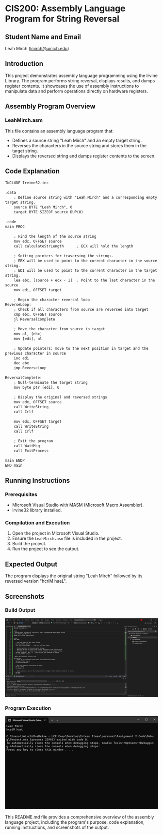 # CIS200: Assembly Language Program for String Reversal

## Student Name and Email
Leah Mirch (lmirch@umich.edu)

## Introduction
This project demonstrates assembly language programming using the Irvine Library. The program performs string reversal, displays results, and dumps register contents. It showcases the use of assembly instructions to manipulate data and perform operations directly on hardware registers.

## Assembly Program Overview
### LeahMirch.asm
This file contains an assembly language program that:
- Defines a source string "Leah Mirch" and an empty target string.
- Reverses the characters in the source string and stores them in the target string.
- Displays the reversed string and dumps register contents to the screen.

## Code Explanation
```assembly
INCLUDE Irvine32.inc

.data
    ; Define source string with "Leah Mirch" and a corresponding empty target string.
    source BYTE "Leah Mirch", 0
    target BYTE SIZEOF source DUP(0)

.code
main PROC

    ; Find the length of the source string
    mov edx, OFFSET source
    call calculateStrLength      ; ECX will hold the length

    ; Setting pointers for traversing the strings.
    ; EBX will be used to point to the current character in the source string.
    ; EDI will be used to point to the current character in the target string.
    lea ebx, [source + ecx - 1]  ; Point to the last character in the source
    mov edi, OFFSET target

    ; Begin the character reversal loop
ReverseLoop:
    ; Check if all characters from source are reversed into target
    cmp ebx, OFFSET source
    jl ReversalComplete

    ; Move the character from source to target
    mov al, [ebx]
    mov [edi], al

    ; Update pointers: move to the next position in target and the previous character in source
    inc edi
    dec ebx
    jmp ReverseLoop

ReversalComplete:
    ; Null-terminate the target string
    mov byte ptr [edi], 0

    ; Display the original and reversed strings
    mov edx, OFFSET source
    call WriteString
    call Crlf

    mov edx, OFFSET target
    call WriteString
    call Crlf

    ; Exit the program
    call WaitMsg
    call ExitProcess

main ENDP
END main
```

## Running Instructions
### Prerequisites
- Microsoft Visual Studio with MASM (Microsoft Macro Assembler).
- Irvine32 library installed.

### Compilation and Execution
1. Open the project in Microsoft Visual Studio.
2. Ensure the `LeahMirch.asm` file is included in the project.
3. Build the project.
4. Run the project to see the output.

## Expected Output
The program displays the original string "Leah Mirch" followed by its reversed version "hcriM haeL".

## Screenshots
### Build Output
![Screenshot 1](./Screenshot%201.png)

### Program Execution
![Screenshot 2](./Screenshot%202.png)

This README.md file provides a comprehensive overview of the assembly language project, including the program's purpose, code explanation, running instructions, and screenshots of the output.